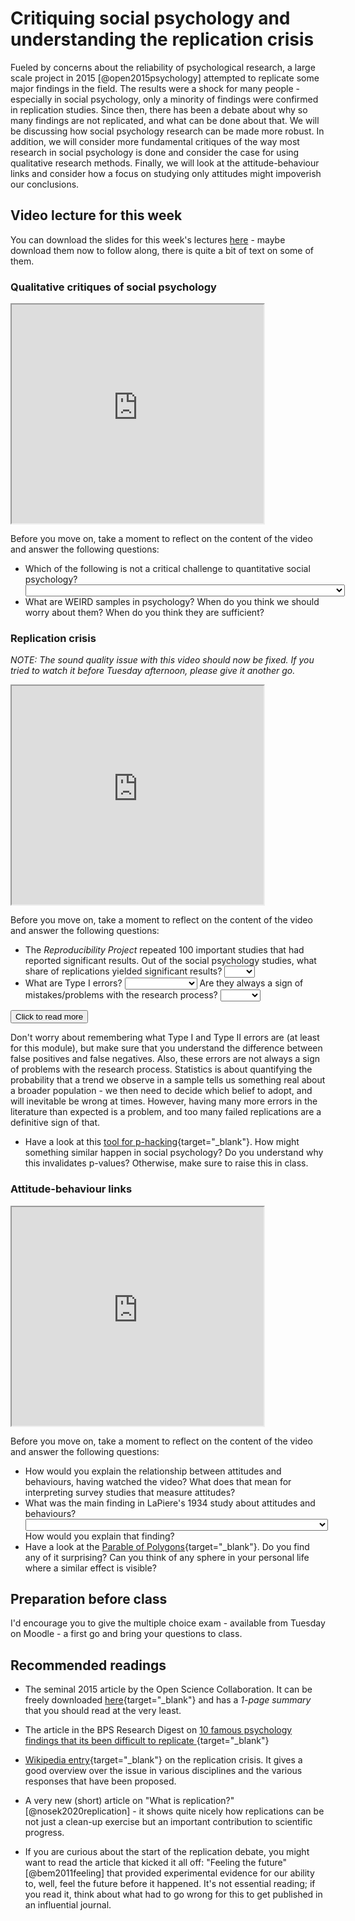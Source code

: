 # Critiquing social psychology and understanding the replication crisis

Fueled by concerns about the reliability of psychological research, a large scale project in 2015 [@open2015psychology] 
attempted to replicate some major findings in the field. The results were a shock for many people - especially in social
psychology, only a minority of findings were confirmed in replication studies. Since then, there has been a debate about
why so many findings are not replicated, and what can be done about that. We will be discussing how social psychology 
research can be made more robust. In addition, we will consider more fundamental critiques of the way most research
in social psychology is done and consider the case for using qualitative research methods. Finally, we will look at the 
attitude-behaviour links and consider how a focus on studying only attitudes might impoverish our conclusions.


## Video lecture for this week

You can download the slides for this week's lectures <a href="./files/Lecture_5_-_critiquing_social_psychology.pptx">here</a> - maybe download them now to follow along, there is quite a bit of text on some of them.

### Qualitative critiques of social psychology

<iframe src=" https://www.youtube.com/embed/XoIO6yXtdeY?rel=0&modestbranding=1&loop=1&playlist=XoIO6yXtdeY " allowfullscreen width=80% height=350></iframe>

Before you move on, take a moment to reflect on the content of the video and answer the following questions:

* Which of the following is not a critical challenge to quantitative social psychology?  <select class='solveme' data-answer='["We should follow the scientific method and use accurate measures"]'> <option></option> <option>There is no objective reality, instead we construct it collectively through language</option> <option>There is no place for a neutral observer - we are always embedded in relationships</option> <option>We should follow the scientific method and use accurate measures</option> <option>We need to check our assumption that problems are located in the individual</option></select>
* What are WEIRD samples in psychology? When do you think we should worry about them? When do you think they are sufficient? 

### Replication crisis

*NOTE: The sound quality issue with this video should now be fixed. If you tried to watch it before Tuesday afternoon, please give it another go.*

<iframe src=" https://www.youtube.com/embed/mloxqkBVOLQ?rel=0&modestbranding=1&loop=1&playlist=mloxqkBVOLQ " allowfullscreen width=80% height=350></iframe>

Before you move on, take a moment to reflect on the content of the video and answer the following questions:

* The *Reproducibility Project* repeated 100 important studies that had reported significant results. Out of the social psychology studies, what share of replications yielded significant results? <select class='solveme' data-answer='["25%"]'> <option></option> <option>10%</option> <option>25%</option> <option>50%</option> <option>80%</option></select>
* What are Type I errors? <select class='solveme' data-answer='["False positives"]'> <option></option> <option>False positives</option> <option>False negatives</option></select> Are they always a sign of mistakes/problems with the research process? <select class='solveme' data-answer='["FALSE"]'> <option></option> <option>TRUE</option> <option>FALSE</option></select>

<div class='solution'><button>Click to read more</button>

Don't worry about remembering what Type I and Type II errors are (at least for this module), but make sure that you understand the difference between false positives and false negatives. Also, these errors are not always a sign of problems with the research process. Statistics is about quantifying the probability that a trend we observe in a sample tells us something real about a broader population - we then need to decide which belief to adopt, and will inevitable be wrong at times. However, having many more errors in the literature than expected is a problem, and too many failed replications are a definitive sign of that.

</div>

* Have a look at this [tool for p-hacking](https://projects.fivethirtyeight.com/p-hacking/){target="_blank"}. How might something similar happen in social psychology? Do you understand why this invalidates p-values? Otherwise, make sure to raise this in class. 

### Attitude-behaviour links

<iframe src=" https://www.youtube.com/embed/GroazLRvKlE?rel=0&modestbranding=1&loop=1&playlist=GroazLRvKlE " allowfullscreen width=80% height=350></iframe>

Before you move on, take a moment to reflect on the content of the video and answer the following questions:

* How would you explain the relationship between attitudes and behaviours, having watched the video? What does that mean for interpreting survey studies that measure attitudes?
* What was the main finding in LaPiere's 1934 study about attitudes and behaviours?  <select class='solveme' data-answer='["Discriminatory attitudes were more widespread than discriminatory behaviours"]'> <option></option> <option>Discriminatory attitudes were more widespread than discriminatory behaviours</option> <option>Discriminatory behaviours were more widespread than discriminatory attitudes</option> <option>Discriminatory attitudes predicted discriminatory behaviours well</option></select> How would you explain that finding?
* Have a look at the [Parable of Polygons](https://ncase.me/polygons/){target="_blank"}. Do you find any of it surprising? Can you think of any sphere in your personal life where a similar effect is visible?


## Preparation before class

I'd encourage you to give the multiple choice exam - available from Tuesday on Moodle - a first go and bring your questions to class.


## Recommended readings

* The seminal 2015 article by the Open Science Collaboration. It can be freely downloaded [here](http://cbcd.bbk.ac.uk/sites/default/files/cbcd/files/interlearn/Open%20Science%2015%20replicability%20science%20paper.pdf){target="_blank"} and has a *1-page summary* that you should read at the very least.

* The article in the BPS Research Digest on [10 famous psychology findings that its been difficult to replicate ](https://digest.bps.org.uk/2016/09/16/ten-famous-psychology-findings-that-its-been-difficult-to-replicate/){target="_blank"}
  

* [Wikipedia entry](https://en.wikipedia.org/wiki/Replication_crisislocation){target="_blank"} on the replication crisis. It gives a good overview over the issue in various disciplines and the various responses that have been proposed. 

* A very new (short) article on "What is replication?" [@nosek2020replication] - it shows quite nicely how replications can be not just a clean-up exercise but an important contribution to scientific progress.

* If you are curious about the start of the replication debate, you might want to read the article that kicked it all off: "Feeling the future" [@bem2011feeling] that provided experimental evidence for our ability to, well, feel the future before it happened. It's not essential reading; if you read it, think about what had to go wrong for this to get published in an influential journal.


